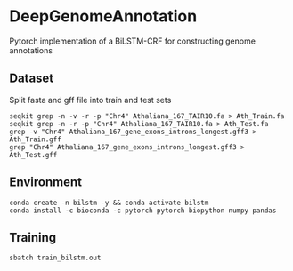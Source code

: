 # DeepGenomeAnnotation

Pytorch implementation of a BiLSTM-CRF for constructing genome annotations

## Dataset

Split fasta and gff file into train and test sets
```
seqkit grep -n -v -r -p "Chr4" Athaliana_167_TAIR10.fa > Ath_Train.fa
seqkit grep -n -r -p "Chr4" Athaliana_167_TAIR10.fa > Ath_Test.fa
grep -v "Chr4" Athaliana_167_gene_exons_introns_longest.gff3 > Ath_Train.gff
grep "Chr4" Athaliana_167_gene_exons_introns_longest.gff3 > Ath_Test.gff
```

## Environment 

```
conda create -n bilstm -y && conda activate bilstm
conda install -c bioconda -c pytorch pytorch biopython numpy pandas
```

## Training

```
sbatch train_bilstm.out
```